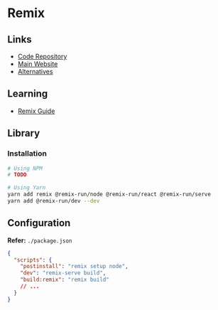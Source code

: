 # Remix

<!--
https://github.com/manawiki/core
https://github.com/yyong008/remix-antd-admin
https://github.com/darenmalfait/daren.be
https://metronome.sh
-->

## Links

- [Code Repository](https://github.com/remix-run/remix)
- [Main Website](https://remix.run/)
- [Alternatives](/alternatives.md#react-framework)

## Learning

- [Remix Guide](https://remix.guide)

## Library

### Installation

```sh
# Using NPM
# TODO

# Using Yarn
yarn add remix @remix-run/node @remix-run/react @remix-run/serve
yarn add @remix-run/dev --dev
```

## Configuration

**Refer:** `./package.json`

```json
{
  "scripts": {
    "postinstall": "remix setup node",
    "dev": "remix-serve build",
    "build:remix": "remix build"
    // ...
  }
}
```
